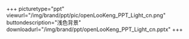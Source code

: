 +++
picturetype="ppt"
viewurl="/img/brand/ppt/pic/openLooKeng_PPT_Light_cn.png"
buttondescription="浅色背景"
downloadurl="/img/brand/ppt/openLooKeng_PPT_Light_cn.pptx"
+++